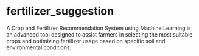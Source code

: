 # fertilizer_suggestion
A Crop and Fertilizer Recommendation System using Machine Learning is an advanced tool designed to assist farmers in selecting the most suitable crops and optimizing fertilizer usage based on specific soil and environmental conditions.

